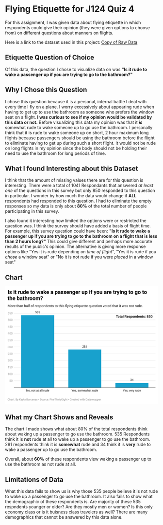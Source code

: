 # Flying Etiquette for J124 Quiz 4

For this assignment, I was given data about flying etiquette in which respondents could give their opinion (they were given options to choose from) on different questions about manners on flights.

Here is a link to the dataset used in this project: [Copy of Raw Data](https://github.com/keylajb/flying-etiquette-J124-quiz4/blob/main/Copy%20of%20Flying%20etiquette%2C%20quiz%204%20J124%20-%20Raw%20Data.csv)

## Etiquette Question of Choice

Of this data, the question I chose to visualize data on was **"Is it rude to wake a passenger up if you are trying to go to the bathroom?"**

## Why I Chose this Question

I chose this question because it is a personal, internal battle I deal with every time I fly on a plane. I worry excessively about appearing rude when having to get up to use the bathroom as someone who prefers the window seat on a flight. **I was curious to see if my opinion would be validated by this data or not.** Before visualizing this data my opinion was that it _**is**_ somewhat rude to wake someone up to go use the bathroom. I personally think that it is rude to wake someone up on short, 2 hour maximum long flights because passengers should be using the bathroom before the flight to eliminate having to get up during such a short flight. It would not be rude on long flights in my opinion since the body should not be holding their need to use the bathroom for long periods of time.

## What I found Interesting about this Dataset

I think that the amount of missing values there are for this question is interesting. There were a total of 1041 Respondants that answered _at least one_ of the questions in this survey but only 850 responded to this question in particular. I wonder by how much the data would change if **ALL** respondents had responded to this question. I had to eliminate the empty responses so my data is only about **80%** of the total number of people participating in this survey.

I also found it interesting how limited the options were or restricted the question was. I think the survey should have added a basis of flight time. For example, this survey question could have been: **"Is it rude to wake a passenger up if you are trying to go to the bathroom on a flight that is less than 2 hours long?"** This could give different and perhaps more accurate results of the public's opinion. The alternative is giving more response options like "Yes it is rude depending on _time of flight_", "Yes it is rude if you _chose_ a window seat" or "No it is not rude if you were _placed_ in a window seat"

## Chart

![Column Chart of flying etiquette question](https://github.com/keylajb/flying-etiquette-J124-quiz4/blob/main/vf96q-is-it-rude-to-wake-a-passenger-up-if-you-are-trying-to-go-to-the-bathroom-.png)

## What my Chart Shows and Reveals

The chart I made shows what about 80% of the total respondents think about waking up a passenger to go use the bathroom. 535 Respondents think it is **not** rude at all to wake up a passenger to go use the bathroom. 281 respondents think it is **somewhat** rude and 34 think it is **very** rude to wake a passenger up to go use the bathroom.

Overall, about **60%** of these respondents view waking a passenger up to use the bathroom as not rude at all. 

## Limitations of Data

What this data fails to show us is why those 535 people believe it is not rude to wake up a passenger to go use the bathroom. It also fails to show what the demographic of these respondents is. Are majority of these 535 respndents younger or older? Are they mostly men or women? Is this only economy class or is it buisness class travelers as well? There are many demographics that cannot be answered by this data alone. 

